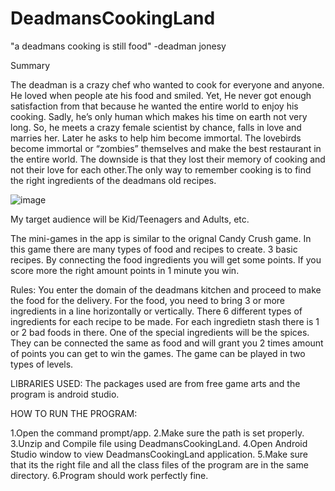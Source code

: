 # DeadmansCookingLand
"a deadmans cooking is still food" -deadman jonesy

Summary

The deadman is a crazy chef who wanted to cook for everyone and anyone. He loved when people ate his food and smiled. Yet, He never got enough satisfaction from that because he wanted the entire world to enjoy his cooking. Sadly, he’s only human which makes his time on earth not very long. So, he meets a crazy female scientist by chance, falls in love and marries her. Later he asks to help him become immortal. The lovebirds become immortal or “zombies” themselves and make the best restaurant in the entire world. The downside is that they lost their memory of cooking and not their love for each other.The  only way to remember cooking is to find the right ingredients of the deadmans old recipes.

![image](https://user-images.githubusercontent.com/8591904/110230313-1bd95700-7ede-11eb-8fff-5847ac6bdd88.png)

My target audience will be Kid/Teenagers and Adults, etc.

The mini-games in the app is similar to the orignal Candy Crush game. In this game there are many types of food and recipes to create. 3 basic recipes. By connecting the food ingredients you will get some points. If you score more the right amount points in 1 minute you win.

Rules:
You enter the domain of the deadmans kitchen and proceed to make the food for the delivery.
For the food, you need to bring 3 or more ingredients in a line horizontally or vertically.
There 6 different types of ingredients for each recipe to be made. For each ingredietn stash there is 1 or 2 bad foods in there. One of the special ingredients will be the spices.  They can be connected the same as food and will grant you 2 times amount of points you can get to win the games.
The game can be played in two types of levels. 

LIBRARIES USED: The packages used are from free game arts and the program is android studio.

HOW TO RUN THE PROGRAM:

1.Open the command prompt/app.
2.Make sure the path is set properly.
3.Unzip and Compile file using DeadmansCookingLand.
4.Open Android Studio window to view DeadmansCookingLand application.
5.Make sure that its the right file and all the class files of the program are in the same directory.
6.Program should work perfectly fine.
